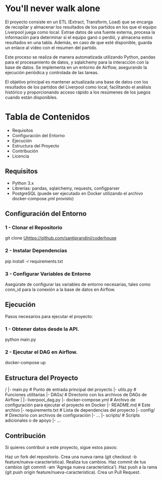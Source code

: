 # You'll never walk alone

El proyecto consiste en un ETL (Extract, Transform, Load) que se encarga de recopilar y almacenar los resultados de los partidos en los que el equipo Liverpool juega como local. Extrae datos de una fuente externa, procesa la información para determinar si el equipo ganó o perdió, y almacena estos resultados en una tabla. Además, en caso de que esté disponible, guarda un enlace al video con el resumen del partido.

Este proceso se realiza de manera automatizada utilizando Python, pandas para el procesamiento de datos, y sqlalchemy para la interacción con la base de datos. Se implementa en un entorno de Airflow, asegurando la ejecución periódica y controlada de las tareas.

El objetivo principal es mantener actualizada una base de datos con los resultados de los partidos del Liverpool como local, facilitando el análisis histórico y proporcionando acceso rápido a los resúmenes de los juegos cuando están disponibles.


# Tabla de Contenidos

* Requisitos
* Configuración del Entorno
* Ejecución
* Estructura del Proyecto
* Contribución
* Licencia


## Requisitos

- Python 3.x
- Librerías: pandas, sqlalchemy, requests, configparser
- PostgreSQL (puede ser ejecutado en Docker utilizando el archivo docker-compose.yml provisto)


## Configuración del Entorno
### 1 - Clonar el Repositorio
git clone <Uhttps://github.com/santiprandini/coderhouse>

### 2 - Instalar Dependencias
pip install -r requirements.txt

### 3 - Configurar Variables de Entorno 
Asegúrate de configurar las variables de entorno necesarias, tales como conn_id para la conexión a la base de datos en Airflow.


## Ejecución
Pasos necesarios para ejecutar el proyecto:

### 1 - Obtener datos desde la API.
python main.py

### 2 - Ejecutar el DAG en Airflow.
docker-compose up


## Estructura del Proyecto
/
|- main.py          # Punto de entrada principal del proyecto
|- utils.py         # Funciones utilitarias
|- DAGs/            # Directorio con los archivos de DAGs de Airflow
|   |- liverpool_dag.py
|- docker-compose.yml  # Archivo de configuración para ejecutar el proyecto en Docker
|- README.md        # Este archivo
|- requirements.txt # Lista de dependencias del proyecto
|- config/          # Directorio con archivos de configuración
   |- ...
|- scripts/         # Scripts adicionales o de apoyo
   |- ...


## Contribución
Si quieres contribuir a este proyecto, sigue estos pasos:

Haz un fork del repositorio.
Crea una nueva rama (git checkout -b feature/nueva-caracteristica).
Realiza tus cambios.
Haz commit de tus cambios (git commit -am 'Agrega nueva característica').
Haz push a la rama (git push origin feature/nueva-caracteristica).
Crea un Pull Request.


